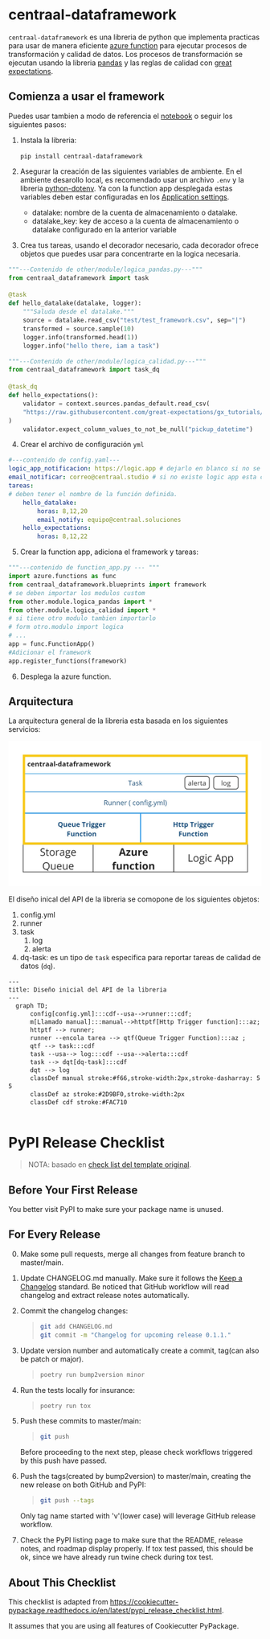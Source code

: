 # centraal-dataframework

`centraal-dataframework` es una libreria de python que implementa practicas para usar de manera eficiente [azure function](https://azure.microsoft.com/en-us/products/functions#:~:text=Azure%20Functions%20is%20an%20event,highest%20level%20of%20hardware%20abstraction.) para ejecutar procesos de transformación y calidad de datos. Los procesos de transformación se ejecutan usando la libreria [pandas](https://pandas.pydata.org/) y las reglas de calidad con [great expectations](https://github.com/great-expectations/great_expectations).


## Comienza a usar el framework

Puedes usar tambien a modo de referencia el [notebook](docs/usage_example.ipynb) o seguir los siguientes pasos:

1. Instala la libreria:

    `pip install centraal-dataframework`

2. Asegurar la creación de las siguientes variables de ambiente. En el ambiente desarollo local, es recomendado usar un archivo `.env` y la libreria [python-dotenv](https://pypi.org/project/python-dotenv/). Ya con la function app desplegada estas variables deben estar configuradas en los [Application settings](https://learn.microsoft.com/en-us/azure/azure-functions/functions-how-to-use-azure-function-app-settings?tabs=portal).

    - datalake: nombre de la cuenta de almacenamiento o datalake.
    - datalake_key: key de acceso a la cuenta de almacenamiento o datalake configurado en la anterior variable

3. Crea tus tareas, usando el decorador necesario, cada decorador ofrece objetos que puedes usar para concentrarte en la logica necesaria.

```python
"""---Contenido de other/module/logica_pandas.py---"""
from centraal_dataframework import task

@task
def hello_datalake(datalake, logger):
    """Saluda desde el datalake."""
    source = datalake.read_csv("test/test_framework.csv", sep="|")
    transformed = source.sample(10)
    logger.info(transformed.head(1))
    logger.info("hello there, iam a task")
```

```python
"""---Contenido de other/module/logica_calidad.py---"""
from centraal_dataframework import task_dq

@task_dq
def hello_expectations():
    validator = context.sources.pandas_default.read_csv(
    "https://raw.githubusercontent.com/great-expectations/gx_tutorials/main/data/yellow_tripdata_sample_2019-01.csv"
)
    validator.expect_column_values_to_not_be_null("pickup_datetime")
```
4. Crear el archivo de configuración `yml`

```yml
#---contenido de config.yaml---
logic_app_notificacion: https://logic.app # dejarlo en blanco si no se quiere usar la notificacion
email_notificar: correo@centraal.studio # si no existe logic app esta configuración no se aplica
tareas:
# deben tener el nombre de la función definida.
    hello_datalake:
        horas: 8,12,20
        email_notify: equipo@centraal.soluciones
    hello_expectations:
        horas: 8,12,22
```
5. Crear la function app, adiciona el framework y tareas:

```python
"""---contenido de function_app.py --- """
import azure.functions as func 
from centraal_dataframework.blueprints import framework
# se deben importar los modulos custom
from other.module.logica_pandas import *
from other.module.logica_calidad import *
# si tiene otro modulo tambien importarlo
# form otro.modulo import logica
# ...
app = func.FunctionApp()
#Adicionar el framework
app.register_functions(framework) 

```

6. Desplega la azure function.

## Arquitectura

La arquitectura general de la libreria esta basada en los siguientes servicios:

![Arquitectura](docs/arq.jpg)


El diseño inical del API de la libreria se comopone de los siguientes objetos:

1. config.yml
2. runner
3. task
    1. log
    2. alerta
4. dq-task: es un tipo de `task` especifica para reportar tareas de calidad de datos (`dq`).

```mermaid
---
title: Diseño inicial del API de la libreria
---
  graph TD;
      config[config.yml]:::cdf--usa-->runner:::cdf;
      m[Llamado manual]:::manual-->httptf[Http Trigger function]:::az;
      httptf --> runner;
      runner --encola tarea --> qtf(Queue Trigger Function):::az ;
      qtf --> task:::cdf
      task --usa--> log:::cdf --usa-->alerta:::cdf
      task --> dqt[dq-task]:::cdf
      dqt --> log
      classDef manual stroke:#f66,stroke-width:2px,stroke-dasharray: 5 5
      classDef az stroke:#2D9BF0,stroke-width:2px
      classDef cdf stroke:#FAC710
      
```

# PyPI Release Checklist

> NOTA: basado en [check list del template original](https://waynerv.github.io/cookiecutter-pypackage/pypi_release_checklist/).

## Before Your First Release

You better visit PyPI to make sure your package name is unused.

## For Every Release

0.  Make some pull requests, merge all changes from feature branch to master/main.

1.  Update CHANGELOG.md manually. Make sure it follows the [Keep a Changelog](https://keepachangelog.com/en/1.0.0/) standard.
    Be noticed that GitHub workflow will read changelog and extract release notes automatically.

2.  Commit the changelog changes:

    > ``` bash
    > git add CHANGELOG.md
    > git commit -m "Changelog for upcoming release 0.1.1."
    > ```

3.  Update version number and automatically create a commit, tag(can also be patch or major).

    > ``` bash
    > poetry run bump2version minor
    > ```

4.  Run the tests locally for insurance:

    > ``` bash
    > poetry run tox
    > ```

5.  Push these commits to master/main:

    > ``` bash
    > git push
    > ```

    Before proceeding to the next step, please check workflows triggered by this push have passed.

6.  Push the tags(created by bump2version) to master/main, creating the new release on both GitHub and PyPI:

    > ``` bash
    > git push --tags
    > ```

    Only tag name started with 'v'(lower case) will leverage GitHub release workflow.

7.  Check the PyPI listing page to make sure that the README, release
    notes, and roadmap display properly. If tox test passed, this should be ok, since
    we have already run twine check during tox test.

## About This Checklist

This checklist is adapted from <https://cookiecutter-pypackage.readthedocs.io/en/latest/pypi_release_checklist.html>.

It assumes that you are using all features of Cookiecutter PyPackage.




